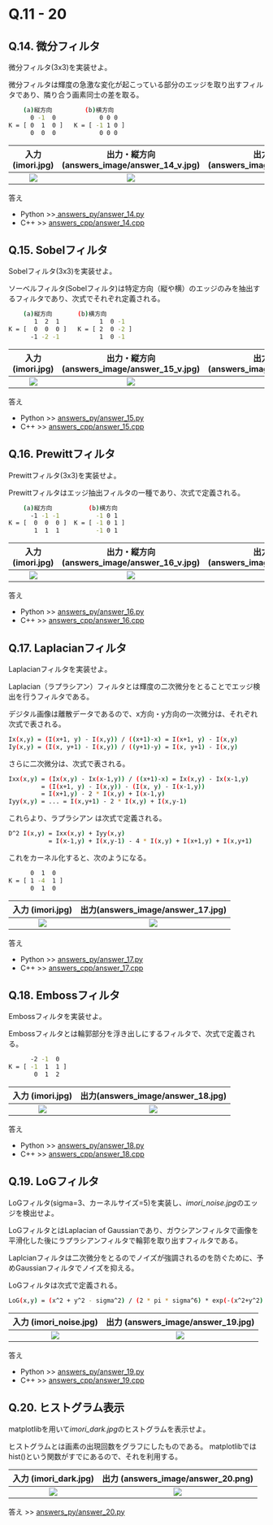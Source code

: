 # Q.11 - 20
## Q.14. 微分フィルタ

微分フィルタ(3x3)を実装せよ。

微分フィルタは輝度の急激な変化が起こっている部分のエッジを取り出すフィルタであり、隣り合う画素同士の差を取る。

```bash
    (a)縦方向         (b)横方向
      0 -1  0            0 0 0
K = [ 0  1  0 ]   K = [ -1 1 0 ]
      0  0  0            0 0 0
```

|入力 (imori.jpg)|出力・縦方向 (answers_image/answer_14_v.jpg)|出力・横方向 (answers_image/answer_14_h.jpg)|
|:---:|:---:|:---:|
|![](imori.jpg)|![](answers_image/answer_14_v.jpg)|![](answers_image/answer_14_h.jpg)|

答え
- Python >>[ answers_py/answer_14.py](answers_py/answer_14.py)
- C++ >> [answers_cpp/answer_14.cpp](answers_cpp/answer_14.cpp)

## Q.15. Sobelフィルタ

Sobelフィルタ(3x3)を実装せよ。

ソーベルフィルタ(Sobelフィルタ)は特定方向（縦や横）のエッジのみを抽出するフィルタであり、次式でそれぞれ定義される。

```bash
    (a)縦方向       (b)横方向
       1  2  1           1  0 -1
K = [  0  0  0 ]   K = [ 2  0 -2 ]
      -1 -2 -1           1  0 -1
```

|入力 (imori.jpg)|出力・縦方向 (answers_image/answer_15_v.jpg)|出力・横方向 (answers_image/answer_15_h.jpg)|
|:---:|:---:|:---:|
|![](imori.jpg)|![](answers_image/answer_15_v.jpg)|![](answers_image/answer_15_h.jpg)|

答え
- Python >> [answers_py/answer_15.py](answers_py/answer_15.py)
- C++ >> [answers_cpp/answer_15.cpp](answers_cpp/answer_15.cpp)


## Q.16. Prewittフィルタ

Prewittフィルタ(3x3)を実装せよ。

Prewittフィルタはエッジ抽出フィルタの一種であり、次式で定義される。

```bash
    (a)縦方向          (b)横方向
      -1 -1 -1          -1 0 1
K = [  0  0  0 ]  K = [ -1 0 1 ]
       1  1  1          -1 0 1
```

|入力 (imori.jpg)|出力・縦方向 (answers_image/answer_16_v.jpg)|出力・横方向 (answers_image/answer_16_h.jpg)|
|:---:|:---:|:---:|
|![](imori.jpg)|![](answers_image/answer_16_v.jpg)|![](answers_image/answer_16_h.jpg)|

答え
- Python >> [answers_py/answer_16.py](answers_py/answer_16.py)
- C++ >> [answers_cpp/answer_16.cpp](answers_cpp/answer_16.cpp)

## Q.17. Laplacianフィルタ

Laplacianフィルタを実装せよ。

Laplacian（ラプラシアン）フィルタとは輝度の二次微分をとることでエッジ検出を行うフィルタである。

デジタル画像は離散データであるので、x方向・y方向の一次微分は、それぞれ次式で表される。

```bash
Ix(x,y) = (I(x+1, y) - I(x,y)) / ((x+1)-x) = I(x+1, y) - I(x,y)
Iy(x,y) = (I(x, y+1) - I(x,y)) / ((y+1)-y) = I(x, y+1) - I(x,y)
```

さらに二次微分は、次式で表される。

```bash
Ixx(x,y) = (Ix(x,y) - Ix(x-1,y)) / ((x+1)-x) = Ix(x,y) - Ix(x-1,y)
         = (I(x+1, y) - I(x,y)) - (I(x, y) - I(x-1,y))
         = I(x+1,y) - 2 * I(x,y) + I(x-1,y)
Iyy(x,y) = ... = I(x,y+1) - 2 * I(x,y) + I(x,y-1)
```

これらより、ラプラシアン は次式で定義される。

```bash
D^2 I(x,y) = Ixx(x,y) + Iyy(x,y)
           = I(x-1,y) + I(x,y-1) - 4 * I(x,y) + I(x+1,y) + I(x,y+1)
```

これをカーネル化すると、次のようになる。

```bash
      0  1  0
K = [ 1 -4  1 ]
      0  1  0
```

|入力 (imori.jpg)|出力(answers_image/answer_17.jpg)|
|:---:|:---:|
|![](imori.jpg)|![](answers_image/answer_17.jpg)||

答え
- Python >> [answers_py/answer_17.py](answers_py/answer_17.py)
- C++ >> [answers_cpp/answer_17.cpp](answers_cpp/answer_17.cpp)

## Q.18. Embossフィルタ

Embossフィルタを実装せよ。

Embossフィルタとは輪郭部分を浮き出しにするフィルタで、次式で定義される。

```bash
      -2 -1  0
K = [ -1  1  1 ]
       0  1  2
```

|入力 (imori.jpg)|出力(answers_image/answer_18.jpg)|
|:---:|:---:|
|![](imori.jpg)|![](answers_image/answer_18.jpg)|

答え
- Python >> [answers_py/answer_18.py](answers_py/answer_18.py)
- C++ >> [answers_cpp/answer_18.cpp](answers_cpp/answer_18.cpp)

## Q.19. LoGフィルタ

LoGフィルタ(sigma=3、カーネルサイズ=5)を実装し、*imori_noise.jpg*のエッジを検出せよ。

LoGフィルタとはLaplacian of Gaussianであり、ガウシアンフィルタで画像を平滑化した後にラプラシアンフィルタで輪郭を取り出すフィルタである。

Laplcianフィルタは二次微分をとるのでノイズが強調されるのを防ぐために、予めGaussianフィルタでノイズを抑える。

LoGフィルタは次式で定義される。

```bash
LoG(x,y) = (x^2 + y^2 - sigma^2) / (2 * pi * sigma^6) * exp(-(x^2+y^2) / (2*sigma^2))
```

|入力 (imori_noise.jpg)|出力 (answers_image/answer_19.jpg) |
|:---:|:---:|
|![](imori_noise.jpg)|![](answers_image/answer_19.jpg)|

答え 
- Python >> [answers_py/answer_19.py](answers_py/answer_19.py)
- C++ >> [answers_cpp/answer_19.cpp](answers_cpp/answer_19.cpp)

## Q.20. ヒストグラム表示

matplotlibを用いて*imori_dark.jpg*のヒストグラムを表示せよ。

ヒストグラムとは画素の出現回数をグラフにしたものである。
matplotlibではhist()という関数がすでにあるので、それを利用する。

|入力 (imori_dark.jpg)|出力 (answers_image/answer_20.png) |
|:---:|:---:|
|![](imori_dark.jpg)|![](answers_image/answer_20.png)|

答え >> [answers_py/answer_20.py](answers_py/answer_20.py)

